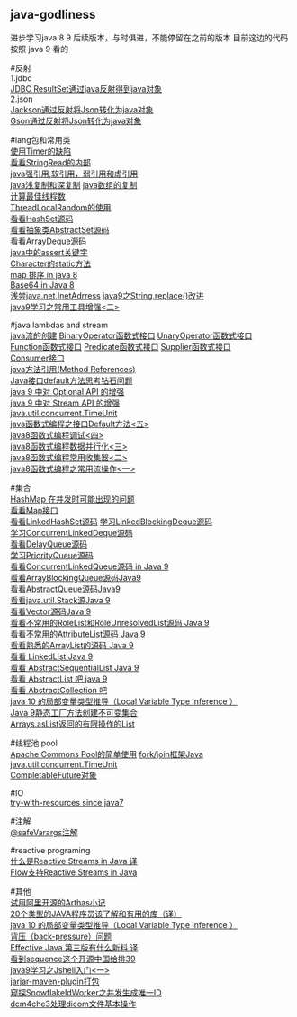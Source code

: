 ## java-godliness
进步学习java 8 9 后续版本，与时俱进，不能停留在之前的版本
目前这边的代码 按照 java 9 看的

#反射  
1.jdbc  
[JDBC ResultSet通过java反射得到java对象](https://my.oschina.net/u/2277632/blog/3040455)  
2.json  
[Jackson通过反射将Json转化为java对象](https://my.oschina.net/u/2277632/blog/3040287)  
[Gson通过反射将Json转化为java对象](https://my.oschina.net/u/2277632/blog/3039655)  

#lang包和常用类  
[使用Timer的缺陷](https://my.oschina.net/u/2277632/blog/3031098)  
[看看StringRead的内部](https://my.oschina.net/u/2277632/blog/3038881)  
[java强引用,软引用，弱引用和虚引用](https://my.oschina.net/u/2277632/blog/3025400)  
[java浅复制和深复制](https://my.oschina.net/u/2277632/blog/3024862)
[java数组的复制](https://my.oschina.net/u/2277632/blog/3024260)  
[计算最佳线程数](https://my.oschina.net/u/2277632/blog/3013790)  
[ThreadLocalRandom的使用](https://my.oschina.net/u/2277632/blog/2999427)   
[看看HashSet源码](https://my.oschina.net/u/2277632/blog/2998834)      
[看看抽象类AbstractSet源码](https://my.oschina.net/u/2277632/blog/2994358)  
[看看ArrayDeque源码](https://my.oschina.net/u/2277632/blog/2907407)  
[java中的assert关键字](https://my.oschina.net/u/2277632/blog/2879188)  
[Character的static方法](https://my.oschina.net/u/2277632/blog/2247834)  
[map 排序 in java 8](https://my.oschina.net/u/2277632/blog/1626521)  
[ Base64 in Java 8](https://my.oschina.net/u/2277632/blog/1620671)  
[浅尝java.net.InetAdrress](https://my.oschina.net/u/2277632/blog/1602439)
[java9之String.replace()改进](https://my.oschina.net/u/2277632/blog/1564056)  
[java9学习之常用工具增强<二>](https://my.oschina.net/u/2277632/blog/1546243)  


#java lambdas and stream  
[java流的创建](https://my.oschina.net/u/2277632/blog/2998961)
[BinaryOperator函数式接口](https://my.oschina.net/u/2277632/blog/2991266)
[UnaryOperator函数式接口](https://my.oschina.net/u/2277632/blog/2990520)  
[Function函数式接口](https://my.oschina.net/u/2277632/blog/2988226)
[Predicate函数式接口](https://my.oschina.net/u/2277632/blog/2987654)
[Supplier函数式接口](https://my.oschina.net/u/2277632/blog/2986467)  
[Consumer接口](https://my.oschina.net/u/2277632/blog/2985279)  
[java方法引用(Method References)](https://my.oschina.net/u/2277632/blog/2979236)  
[Java接口default方法思考钻石问题](https://my.oschina.net/u/2277632/blog/2873862)  
[java 9 中对 Optional API 的增强](https://my.oschina.net/u/2277632/blog/1618321)  
[java 9 中对 Stream API 的增强](https://my.oschina.net/u/2277632/blog/1618120)  
[java.util.concurrent.TimeUnit](https://my.oschina.net/u/2277632/blog/1604176)  
[ java函数式编程之接口Default方法<五>](https://my.oschina.net/u/2277632/blog/1580054)  
[java8函数式编程调试<四>](https://my.oschina.net/u/2277632/blog/1577012)  
[java8函数式编程数据并行化<三>](https://my.oschina.net/u/2277632/blog/1575606)  
[java8函数式编程常用收集器<二>](https://my.oschina.net/u/2277632/blog/1575328)  
[java8函数式编程之常用流操作<一>](https://my.oschina.net/u/2277632/blog/1574783)  


#集合  
[HashMap 在并发时可能出现的问题](https://my.oschina.net/u/2277632/blog/3029987)  
[看看Map接口](https://my.oschina.net/u/2277632/blog/3009648)  
[看看LinkedHashSet源码](https://my.oschina.net/u/2277632/blog/3009438) 
[学习LinkedBlockingDeque源码](https://my.oschina.net/u/2277632/blog/2986175)    
[学习ConcurrentLinkedDeque源码](https://my.oschina.net/u/2277632/blog/2980321)  
[看看DelayQueue源码](https://my.oschina.net/u/2277632/blog/2255846)  
[学习PriorityQueue源码](https://my.oschina.net/u/2277632/blog/2239745)  
[看看ConcurrentLinkedQueue源码 in Java 9](https://my.oschina.net/u/2277632/blog/2054531)  
[看看ArrayBlockingQueue源码Java9](https://my.oschina.net/u/2277632/blog/1935465)  
[看看AbstractQueue源码Java9](https://my.oschina.net/u/2277632/blog/1933766)  
[看看java.util.Stack源Java 9](https://my.oschina.net/u/2277632/blog/1928580)  
[看看Vector源码Java 9](https://my.oschina.net/u/2277632/blog/1924386)    
[看看不常用的RoleList和RoleUnresolvedList源码 Java 9](https://my.oschina.net/u/2277632/blog/1921412)  
[看看不常用的AttributeList源码 Java 9](https://my.oschina.net/u/2277632/blog/1919837)  
[看看熟悉的ArrayList的源码 Java 9](https://my.oschina.net/u/2277632/blog/1876820)  
[看看 LinkedList Java 9](https://my.oschina.net/u/2277632/blog/1859673)  
[看看 AbstractSequentialList Java 9](https://my.oschina.net/u/2277632/blog/1842850)  
[看看 AbstractList 吧 java 9](https://my.oschina.net/u/2277632/blog/1841304)  
[看看 AbstractCollection 吧](https://my.oschina.net/u/2277632/blog/1839015)    
[java 10 的局部变量类型推导（Local Variable Type Inference ）](https://my.oschina.net/u/2277632/blog/1831356)  
[Java 9静态工厂方法创建不可变集合](https://my.oschina.net/u/2277632/blog/1619304)  
[Arrays.asList返回的有限操作的List](https://my.oschina.net/u/2277632/blog/1530305) 

#线程池 pool  
[Apache Commons Pool的简单使用](https://my.oschina.net/u/2277632/blog/3038397)
[fork/join框架Java](https://my.oschina.net/u/2277632/blog/2088040)  
[java.util.concurrent.TimeUnit](https://my.oschina.net/u/2277632/blog/1604176)  
[CompletableFuture对象](https://my.oschina.net/u/2277632/blog/1592701)  

#IO  
[try-with-resources since java7](https://my.oschina.net/u/2277632/blog/1586576)  
[]()  


#注解  
[@safeVarargs注解](https://my.oschina.net/u/2277632/blog/2967078)

#reactive programing  
[什么是Reactive Streams in Java 译](https://my.oschina.net/u/2277632/blog/2239976)  
[Flow支持Reactive Streams in Java](https://my.oschina.net/u/2277632/blog/1829705)    

#其他  
[试用阿里开源的Arthas小记](https://my.oschina.net/u/2277632/blog/2218815)  
[20个类型的JAVA程序员该了解和有用的库（译）](https://my.oschina.net/u/2277632/blog/1919257)    
[java 10 的局部变量类型推导（Local Variable Type Inference ）](https://my.oschina.net/u/2277632/blog/1831356)  
[背压（back-pressure）问题](https://my.oschina.net/u/2277632/blog/1824674)  
[Effective Java 第三版有什么新料 译](https://my.oschina.net/u/2277632/blog/1618901)    
[看到sequence这个开源中国给排39](https://my.oschina.net/u/2277632/blog/1609361)    
[java9学习之Jshell入门<一>](https://my.oschina.net/u/2277632/blog/1545686)    
[jarjar-maven-plugin打包](https://my.oschina.net/u/2277632/blog/1542074)    
[窥探SnowflakeIdWorker之并发生成唯一ID](https://my.oschina.net/u/2277632/blog/1511458)  
[dcm4che3处理dicom文件基本操作](https://my.oschina.net/u/2277632/blog/3095244)   


